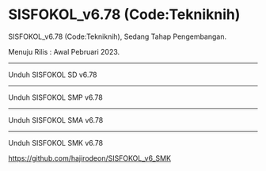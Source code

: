 # SISFOKOL_v6.78 (Code:Tekniknih)


SISFOKOL_v6.78 (Code:Tekniknih), Sedang Tahap Pengembangan. 

Menuju Rilis : Awal Pebruari 2023.

---

Unduh SISFOKOL SD v6.78 

---

Unduh SISFOKOL SMP v6.78 

---

Unduh SISFOKOL SMA v6.78 

---

Unduh SISFOKOL SMK v6.78 

https://github.com/hajirodeon/SISFOKOL_v6_SMK









